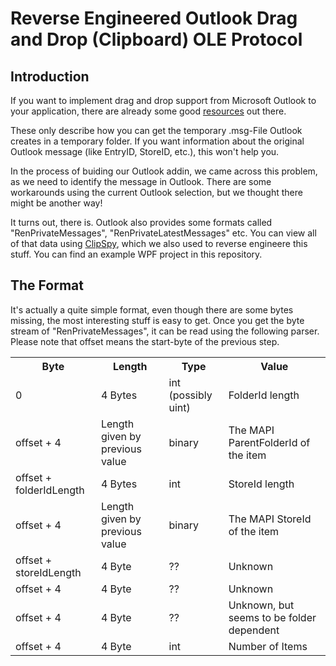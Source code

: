 Reverse Engineered Outlook Drag and Drop (Clipboard) OLE Protocol
===================

Introduction
-------------------

If you want to implement drag and drop support from Microsoft Outlook to your application, there are already some good [resources](http://www.codeproject.com/Articles/28209/Outlook-Drag-and-Drop-in-C) out there.

These only describe how you can get the temporary .msg-File Outlook creates in a temporary folder. If you want information about the original Outlook message (like EntryID, StoreID, etc.), this won't help you.

In the process of buiding our Outlook addin, we came across this problem, as we need to identify the message in Outlook. There are some workarounds using the current Outlook selection, but we thought there might be another way!

It turns out, there is. Outlook also provides some formats called "RenPrivateMessages", "RenPrivateLatestMessages" etc. You can view all of that data using [ClipSpy](http://www.codeproject.com/Articles/168/ClipSpy), which we also used to reverse engineere this stuff. You can find an example WPF project in this repository.

The Format
------------------

It's actually a quite simple format, even though there are some bytes missing, the most interesting stuff is easy to get.
Once you get the byte stream of "RenPrivateMessages", it can be read using the following parser. Please note that offset means the start-byte of the previous step.

<table>
  <tr>
    <th>Byte</th><th>Length</th><th>Type</th><th>Value</th>
  </tr>
  <tr>
    <td>0</td><td>4 Bytes</td><td>int (possibly uint)</td><td>FolderId length</td>
  </tr>
  <tr>
    <td>offset + 4</td><td>Length given by previous value</td><td>binary</td><td>The MAPI ParentFolderId of the item</td>
  </tr>
  <tr>
    <td>offset + folderIdLength</td><td>4 Bytes</td><td>int</td><td>StoreId length</td>
  </tr>
  <tr>
    <td>offset + 4</td><td>Length given by previous value</td><td>binary</td><td>The MAPI StoreId of the item</td>
  </tr>
  <tr>
    <td>offset + storeIdLength</td><td>4 Byte</td><td>??</td><td>Unknown</td>
  </tr>
  <tr>
    <td>offset + 4</td><td>4 Byte</td><td>??</td><td>Unknown</td>
  </tr>
  <tr>
    <td>offset + 4</td><td>4 Byte</td><td>??</td><td>Unknown, but seems to be folder dependent</td>
  </tr>
  <tr>
    <td>offset + 4</td><td>4 Byte</td><td>int</td><td>Number of Items</td>
  </tr>
</table>
